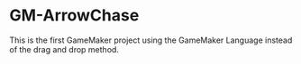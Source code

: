 # GM-ArrowChase
This is the first GameMaker project using the GameMaker Language instead of the drag and drop method.
